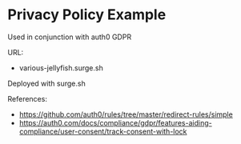 # Privacy Policy Example

Used in conjunction with auth0 GDPR

URL:

- various-jellyfish.surge.sh

Deployed with surge.sh

References:

- https://github.com/auth0/rules/tree/master/redirect-rules/simple
- https://auth0.com/docs/compliance/gdpr/features-aiding-compliance/user-consent/track-consent-with-lock
